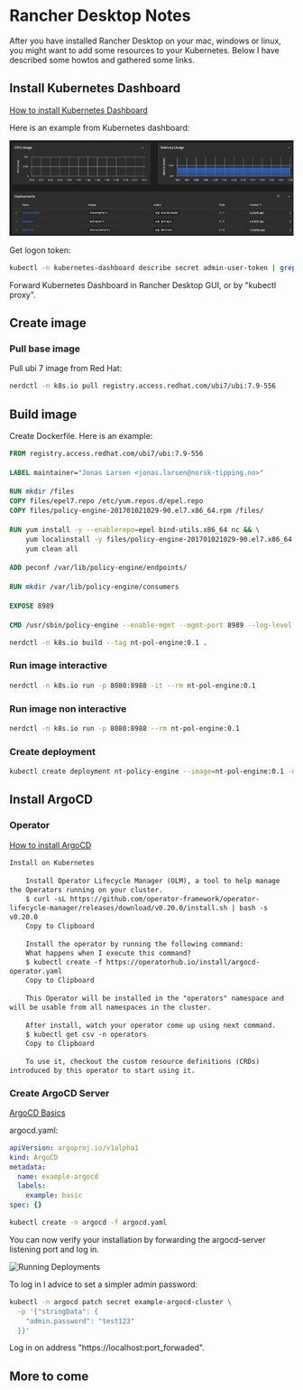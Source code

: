 # Rancher Desktop Notes

After you have installed Rancher Desktop on your mac, windows or linux, you might want to add some resources to your Kubernetes.
Below I have described some howtos and gathered some links.

## Install Kubernetes Dashboard

[How to install Kubernetes Dashboard](https://rancher.com/docs/k3s/latest/en/installation/kube-dashboard/)

Here is an example from Kubernetes dashboard:

![Running Deployments](images/kube-dashboard.png)

Get logon token:

``` bash
kubectl -n kubernetes-dashboard describe secret admin-user-token | grep '^token'
```

Forward Kubernetes Dashboard in Rancher Desktop GUI, or by "kubectl proxy".

## Create image

### Pull base image

Pull ubi 7 image from Red Hat:

``` bash
nerdctl -n k8s.io pull registry.access.redhat.com/ubi7/ubi:7.9-556
```

## Build image

Create Dockerfile. Here is an example:

``` Dockerfile
FROM registry.access.redhat.com/ubi7/ubi:7.9-556

LABEL maintainer="Jonas Larsen <jonas.larsen@norsk-tipping.no>"

RUN mkdir /files
COPY files/epel7.repo /etc/yum.repos.d/epel.repo
COPY files/policy-engine-201701021029-90.el7.x86_64.rpm /files/

RUN yum install -y --enablerepo=epel bind-utils.x86_64 nc && \
    yum localinstall -y files/policy-engine-201701021029-90.el7.x86_64.rpm && \
    yum clean all

ADD peconf /var/lib/policy-engine/endpoints/

RUN mkdir /var/lib/policy-engine/consumers

EXPOSE 8989

CMD /usr/sbin/policy-engine --enable-mgmt --mgmt-port 8989 --log-level INFO --mgmt-host 0.0.0.0
```

``` bash
nerdctl -n k8s.io build --tag nt-pol-engine:0.1 .
```

### Run image interactive

``` bash
nerdctl -n k8s.io run -p 8080:8988 -it --rm nt-pol-engine:0.1
```

### Run image non interactive

``` bash
nerdctl -n k8s.io run -p 8080:8988 --rm nt-pol-engine:0.1
```

### Create deployment

``` bash
kubectl create deployment nt-policy-engine --image=nt-pol-engine:0.1 -n jonas
```

## Install ArgoCD

### Operator

[How to install ArgoCD](https://operatorhub.io/operator/argocd-operator)

``` text
Install on Kubernetes

    Install Operator Lifecycle Manager (OLM), a tool to help manage the Operators running on your cluster.
    $ curl -sL https://github.com/operator-framework/operator-lifecycle-manager/releases/download/v0.20.0/install.sh | bash -s v0.20.0
    Copy to Clipboard

    Install the operator by running the following command:
    What happens when I execute this command?
    $ kubectl create -f https://operatorhub.io/install/argocd-operator.yaml
    Copy to Clipboard

    This Operator will be installed in the "operators" namespace and will be usable from all namespaces in the cluster.

    After install, watch your operator come up using next command.
    $ kubectl get csv -n operators
    Copy to Clipboard

    To use it, checkout the custom resource definitions (CRDs) introduced by this operator to start using it.
```

### Create ArgoCD Server

[ArgoCD Basics](https://argocd-operator.readthedocs.io/en/latest/usage/basics/)

argocd.yaml:

``` yaml
apiVersion: argoproj.io/v1alpha1
kind: ArgoCD
metadata:
  name: example-argocd
  labels:
    example: basic
spec: {}
```

``` bash
kubectl create -n argocd -f argocd.yaml

```

You can now verify your installation by forwarding the argocd-server listening port and log in.

![Running Deployments](images/rancher-desktop-forward-argocd-server.png)

To log in I advice to set a simpler admin password:

``` bash
kubectl -n argocd patch secret example-argocd-cluster \
  -p '{"stringData": {
    "admin.password": "test123"
  }}'
```

Log in on address "https://localhost:port_forwaded".

## More to come

